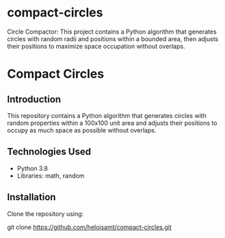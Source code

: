 # compact-circles
Circle Compactor: This project contains a Python algorithm that generates circles with random radii and positions within a bounded area, then adjusts their positions to maximize space occupation without overlaps.

# Compact Circles

## Introduction
This repository contains a Python algorithm that generates circles with random properties within a 100x100 unit area and adjusts their positions to occupy as much space as possible without overlaps.

## Technologies Used
- Python 3.8
- Libraries: math, random

## Installation
Clone the repository using:

git clone https://github.com/heloisamt/compact-circles.git
